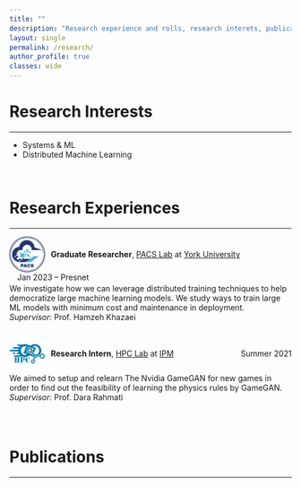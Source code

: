 ```yaml
---
title: ""
description: "Research experience and rolls, research interets, publications."
layout: single
permalink: /research/
author_profile: true
classes: wide
---
```


# Research Interests
---
- Systems & ML
- Distributed Machine Learning

<br>

# Research Experiences
---
<ul style="list-style-type: none; padding: 0;">
<li style="margin-bottom: 1.8em;">
  <div style="display: flex; justify-content: space-between; align-items: center; flex-wrap: wrap;">
    <div style="display: flex; align-items: center; gap: 10px;">
      <img src="/assets/images/company-logos/pacs.png" alt="PACS Logo" style="height: 64px; width: auto;">
      <div>
        <strong>Graduate Researcher</strong>, 
        <a href="https://pacs.eecs.yorku.ca/" target="_blank">PACS Lab</a> at <a href="https://yorku.ca/">York University</a>
      </div>
    </div>
    <div style="white-space: nowrap; margin-left: 1em; text-align: right;">Jan 2023 – Presnet</div>
  </div>
  <div style="margin-top: 0.2em;">
    We investigate how we can leverage distributed training techniques to help democratize large machine learning models. We study ways to train large ML models with minimum cost and maintenance in deployment.<br>
    <em>Supervisor:</em> Prof. Hamzeh Khazaei
  </div>
</li>



<li style="margin-bottom: 1.8em;">
  <div style="display: flex; justify-content: space-between; align-items: center; flex-wrap: wrap;">
    <div style="display: flex; align-items: center; gap: 10px;">
      <img src="/assets/images/company-logos/hpc.png" alt="HPC Logo" style="height: 64px; width: auto;">
      <div>
        <strong>Research Intern</strong>, 
        <a href="https://hpc.ipm.ac.ir/" target="_blank">HPC Lab</a> at <a href="https://ipm.ac.ir/">IPM</a>
      </div>
    </div>
    <div style="white-space: nowrap; margin-left: 1em; text-align: right;">Summer 2021</div>
  </div>
  <div style="margin-top: 0.2em;">
    We aimed to setup and relearn The Nvidia GameGAN for new games in order to find out the feasibility of learning the physics rules by GameGAN.<br>
    <em>Supervisor:</em> Prof. Dara Rahmati
  </div>
</li>
</ul>


<br>

# Publications
---